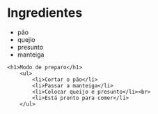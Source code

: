 <!DOCTYPE html>
<html lang="en">
<head>
    <meta charset="UTF-8">
    <meta http-equiv="X-UA-Compatible" content="IE=edge">
    <meta name="viewport" content="width=device-width, initial-scale=1.0">
    <title>Document</title>
</head>
<body>
    <h1>Ingredientes</h1>
        <ul>
            <li>pão</li>
            <li>quejio</li>
            <li>presunto</li>
            <li>manteiga</li>
        </ul>

    <h1>Modo de preparo</h1>
        <ul>
            <li>Cortar o pão</li>
            <li>Passar a manteiga</li>
            <li>Colocar queijo e presunto</li><br>
            <li>Está pronto para comer</li>
        </ul>
</body>
</html>
